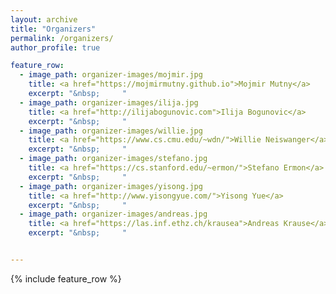 ```yaml
---
layout: archive
title: "Organizers"
permalink: /organizers/
author_profile: true

feature_row:
  - image_path: organizer-images/mojmir.jpg
    title: <a href="https://mojmirmutny.github.io">Mojmir Mutny</a>
    excerpt: "&nbsp;     "
  - image_path: organizer-images/ilija.jpg
    title: <a href="http://ilijabogunovic.com">Ilija Bogunovic</a>
    excerpt: "&nbsp;     "
  - image_path: organizer-images/willie.jpg
    title: <a href="https://www.cs.cmu.edu/~wdn/">Willie Neiswanger</a>
    excerpt: "&nbsp;     "
  - image_path: organizer-images/stefano.jpg
    title: <a href="https://cs.stanford.edu/~ermon/">Stefano Ermon</a>
    excerpt: "&nbsp;     "
  - image_path: organizer-images/yisong.jpg
    title: <a href="http://www.yisongyue.com/">Yisong Yue</a>
    excerpt: "&nbsp;     "
  - image_path: organizer-images/andreas.jpg
    title: <a href="https://las.inf.ethz.ch/krausea">Andreas Krause</a>
    excerpt: "&nbsp;     "


---
```



{% include feature_row %}
